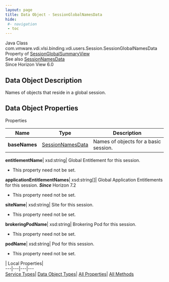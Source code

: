 ```yaml
---
layout: page
title: Data Object - SessionGlobalNamesData
hide:
 #- navigation
 - toc
---
```






Java Class
    com.vmware.vdi.vlsi.binding.vdi.users.Session.SessionGlobalNamesData  
Property of
     [SessionGlobalSummaryView](vdi.users.Session.SessionGlobalSummaryView.md#field_detail)  
See also
     [SessionNamesData](vdi.users.Session.SessionNamesData.md)  
Since 
    Horizon View 6.0

## Data Object Description 

Names of objects that reside in a global session. 

## Data Object Properties

Properties

Name |  Type |  Description   
---|---|---  
**baseNames**| [SessionNamesData](vdi.users.Session.SessionNamesData.md)|  Names of objects for a basic session.   
  
**entitlementName**|  xsd:string|  Global Entitlement for this session.   


 * This property need not be set.

  
**applicationEntitlementNames**|  xsd:string[]|  Global Application Entitlements for this session.  **_Since_** Horizon 7.2  


 * This property need not be set.

  
**siteName**|  xsd:string|  Site for this session.   


 * This property need not be set.

  
**brokeringPodName**|  xsd:string|  Brokering Pod for this session.   


 * This property need not be set.

  
**podName**|  xsd:string|  Pod for this session.   


 * This property need not be set.

  
  
  
 | Local Properties|   
---|---|---|---  
[Service Types](index-mo_types.md)| [Data Object Types](index-do_types.md)| [All Properties](index-properties.md)| [All Methods](index-methods.md)  
  
  

